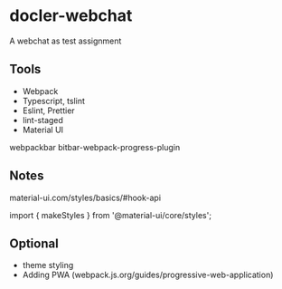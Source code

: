 # docler-webchat

A webchat as test assignment

## Tools

- Webpack
- Typescript, tslint
- Eslint, Prettier
- lint-staged
- Material UI

webpackbar bitbar-webpack-progress-plugin

## Notes

material-ui.com/styles/basics/#hook-api

import { makeStyles } from '@material-ui/core/styles';

## Optional

- theme styling
- Adding PWA (webpack.js.org/guides/progressive-web-application)
